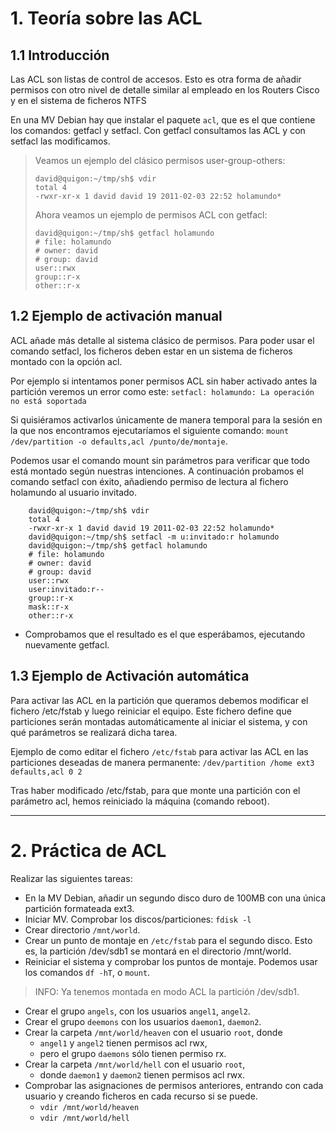 
# 1. Teoría sobre las ACL

## 1.1 Introducción

Las ACL son listas de control de accesos. Esto es otra forma de añadir permisos con otro nivel de
detalle similar al empleado en los Routers Cisco y en el sistema de ficheros NTFS

En una MV Debian hay que instalar el paquete `acl`, que es el que contiene los comandos: getfacl y setfacl.
Con getfacl consultamos las ACL y con setfacl las modificamos.

> Veamos un ejemplo del clásico permisos user-group-others:
> ```
> david@quigon:~/tmp/sh$ vdir
> total 4
> -rwxr-xr-x 1 david david 19 2011-02-03 22:52 holamundo*
> ```
>
> Ahora veamos un ejemplo de permisos ACL con getfacl:
> ```
> david@quigon:~/tmp/sh$ getfacl holamundo
> # file: holamundo
> # owner: david
> # group: david
> user::rwx
> group::r-x
> other::r-x
> ```

## 1.2 Ejemplo de activación manual

ACL añade más detalle al sistema clásico de permisos.
Para poder usar el comando setfacl, los ficheros deben estar en un sistema de ficheros
montado con la opción acl.

Por ejemplo si intentamos poner permisos ACL sin haber activado antes la partición
veremos un error como este: `setfacl: holamundo: La operación no está soportada`

Si quisiéramos activarlos únicamente de manera temporal para la sesión en la que nos
encontramos ejecutaríamos el siguiente comando: `mount /dev/partition -o defaults,acl /punto/de/montaje`.

Podemos usar el comando mount sin parámetros para verificar que todo está montado según nuestras intenciones.
A continuación probamos el comando setfacl con éxito, añadiendo permiso de lectura al fichero holamundo al usuario invitado.

```
    david@quigon:~/tmp/sh$ vdir
    total 4
    -rwxr-xr-x 1 david david 19 2011-02-03 22:52 holamundo*
    david@quigon:~/tmp/sh$ setfacl -m u:invitado:r holamundo
    david@quigon:~/tmp/sh$ getfacl holamundo
    # file: holamundo
    # owner: david
    # group: david
    user::rwx
    user:invitado:r--
    group::r-x
    mask::r-x
    other::r-x
```

* Comprobamos que el resultado es el que esperábamos, ejecutando nuevamente getfacl.

## 1.3 Ejemplo de Activación automática

Para activar las ACL en la partición que queramos debemos modificar
el fichero /etc/fstab y luego reiniciar el equipo. Este fichero define que
particiones serán montadas automáticamente al iniciar el sistema, y con
qué parámetros se realizará dicha tarea.

Ejemplo de como editar el fichero `/etc/fstab` para activar las ACL en las particiones
deseadas de manera permanente: `/dev/partition /home ext3 defaults,acl 0 2`

Tras haber modificado /etc/fstab, para que monte una partición con el parámetro acl,
hemos reiniciado la máquina (comando reboot).

---

# 2. Práctica de ACL

Realizar las siguientes tareas:
* En la MV Debian, añadir un segundo disco duro de 100MB con una única partición formateada ext3.
* Iniciar MV. Comprobar los discos/particiones: `fdisk -l`
* Crear directorio `/mnt/world`.
* Crear un punto de montaje en `/etc/fstab` para el segundo disco.
Esto es, la partición /dev/sdb1 se montará en el directorio /mnt/world.
* Reiniciar el sistema y comprobar los puntos de montaje. Podemos usar los comandos `df -hT`, o `mount`.
> INFO: Ya tenemos montada en modo ACL la partición /dev/sdb1.
* Crear el grupo `angels`, con los usuarios `angel1`, `angel2`.
* Crear el grupo `deemons` con los usuarios `daemon1`, `daemon2`.
* Crear la carpeta `/mnt/world/heaven` con el usuario `root`, donde
    * `angel1` y `angel2` tienen permisos acl rwx,
    * pero el grupo `daemons` sólo tienen permiso rx.
* Crear la carpeta `/mnt/world/hell` con el usuario `root`,
    * donde `daemon1` y `daemon2` tienen permisos acl rwx.
* Comprobar las asignaciones de permisos anteriores, entrando con cada usuario y
creando ficheros en cada recurso si se puede.
    * `vdir /mnt/world/heaven`
    * `vdir /mnt/world/hell`
